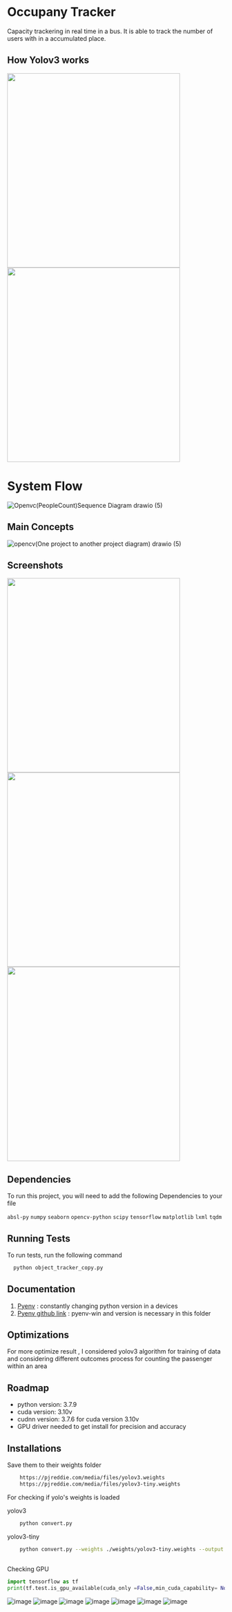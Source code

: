 # Occupany Tracker
Capacity trackering in real time in a bus. It is able to track the number of users with in a accumulated place.

## How Yolov3 works
<img  align ="left" src="https://user-images.githubusercontent.com/85349550/223982012-d9fb3a12-1fd7-48df-b841-36c6d72294e1.gif" width="400" height="450"/>
<img align ="center" src="https://github.com/anish9999/Occupancy_Tracker/blob/master/output_6.gif" width="400" height="450"/>

# System Flow
![Openvc(PeopleCount)Sequence Diagram drawio (5)](https://user-images.githubusercontent.com/85349550/226170768-2ac0e073-ca47-4c73-8e81-10eeb19897ad.svg)


## Main Concepts
![opencv(One project to another project diagram) drawio (5)](https://user-images.githubusercontent.com/85349550/219443098-57931f73-c5bf-4db9-8f81-0e4d7d08c4e9.png)

## Screenshots

<img  align ="left" src="https://user-images.githubusercontent.com/85349550/218063737-54e590d8-2748-4b8c-a15f-28d6520810e2.png" width="400" height="450"/>
<img align ="center" src="https://user-images.githubusercontent.com/85349550/218063702-21bdde59-41a7-465d-86fd-750c016d718d.png" width="400" height="450"/>
<img align ="center" src="https://user-images.githubusercontent.com/85349550/218063633-d90f7310-2129-49bf-8f17-1fd9829ff705.png" width="400" height="450"/>


## Dependencies

To run this project, you will need to add the following Dependencies to your file

`absl-py`
`numpy`
`seaborn`
`opencv-python`
`scipy`
`tensorflow`
`matplotlib`
`lxml`
`tqdm`

## Running Tests

To run tests, run the following command

```bash
  python object_tracker_copy.py
```


## Documentation

1. [Pyenv](https://k0nze.dev/posts/install-pyenv-venv-vscode/) : constantly changing python version in a  devices
2. [Pyenv github link](https://github.com/pyenv-win/pyenv-win) : pyenv-win and version is necessary in this  folder
## Optimizations
For more optimize result , I considered yolov3 algorithm for training of data and considering different outcomes process for counting the passenger within an area


## Roadmap

- python version: 3.7.9
- cuda version: 3.10v
- cudnn version: 3.7.6 for cuda version 3.10v
- GPU driver needed to get install for precision and accuracy


## Installations
Save them to their weights folder

```bash
    https://pjreddie.com/media/files/yolov3.weights
    https://pjreddie.com/media/files/yolov3-tiny.weights
```
For checking if yolo's weights is loaded

yolov3
```bash
    python convert.py
```
yolov3-tiny
```bash
    python convert.py --weights ./weights/yolov3-tiny.weights --output ./weights/yolov3-tiny.tf
```
## 

Checking GPU
```python
import tensorflow as tf
print(tf.test.is_gpu_available(cuda_only =False,min_cuda_capability= None))
```
![image](https://user-images.githubusercontent.com/85349550/223794918-c5ad3a9b-f820-4a55-a564-2d9027a6e6a6.png)
![image](https://user-images.githubusercontent.com/85349550/223794966-c0b2768c-96dc-4b70-b310-20b75bdf7790.png)
![image](https://user-images.githubusercontent.com/85349550/223795064-be2bcdb5-613b-44b7-98e9-698db784763a.png)
![image](https://user-images.githubusercontent.com/85349550/223795168-63ab02ed-f9a1-4d33-a3b7-7eb8aceb8e3a.png)
![image](https://user-images.githubusercontent.com/85349550/223795277-9150a2bc-e800-499f-95f2-85fb6453eefa.png)
![image](https://user-images.githubusercontent.com/85349550/223795390-81dddc26-20de-4f6d-b980-822db2408767.png)
![image](https://user-images.githubusercontent.com/85349550/223795509-9d540114-ad53-44ab-b478-60464b35068d.png)









